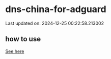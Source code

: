 # dns-china-for-adguard

Last updated on: 2024-12-25 00:22:58.213002

## how to use

[See here](https://github.com/AdguardTeam/AdGuardHome/wiki/Configuration#upstreams-from-file)